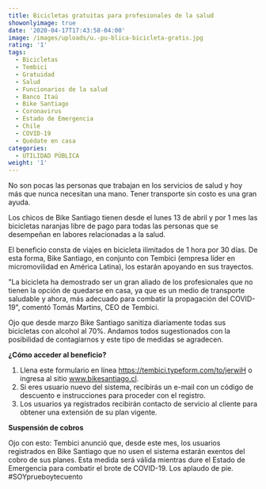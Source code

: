 ```yaml
---
title: Bicicletas gratuitas para profesionales de la salud
showonlyimage: true
date: '2020-04-17T17:43:58-04:00'
image: /images/uploads/u.-pu-blica-bicicleta-gratis.jpg
rating: '1'
tags:
  - Bicicletas
  - Tembici
  - Gratuidad
  - Salud
  - Funcionarios de la salud
  - Banco Itaú
  - Bike Santiago
  - Coronavirus
  - Estado de Emergencia
  - Chile
  - COVID-19
  - Quédate en casa
categories:
  - UTILIDAD PÚBLICA
weight: '1'
---
```

No son pocas las personas que trabajan en los servicios de salud y hoy más que nunca necesitan una mano. Tener transporte sin costo es una gran ayuda.

<!--more-->

Los chicos de Bike Santiago tienen desde el lunes 13 de abril y por 1 mes las bicicletas naranjas libre de pago para todas las personas que se desempeñan en labores relacionadas a la salud. 

El beneficio consta de viajes en bicicleta ilimitados de 1 hora por 30 días. De esta forma, Bike Santiago, en conjunto con Tembici (empresa líder en micromovilidad en América Latina), los estarán apoyando en sus trayectos.

"La bicicleta ha demostrado ser un gran aliado de los profesionales que no tienen la opción de quedarse en casa, ya que es un medio de transporte saludable y ahora, más adecuado para combatir la propagación del COVID-19", comentó Tomás Martins, CEO de Tembici. 

Ojo que desde marzo Bike Santiago sanitiza diariamente todas sus bicicletas con alcohol al 70%. Andamos todos sugestionados con la posibilidad de contagiarnos y este tipo de medidas se agradecen.

**¿Cómo acceder al beneficio?**

1. Llena este formulario en línea https://tembici.typeform.com/to/jerwiH o ingresa al sitio www.bikesantiago.cl.
2. Si eres usuario nuevo del sistema, recibirás un e-mail con un código de descuento e instrucciones para proceder con el registro.
3. Los usuarios ya registrados recibirán contacto de servicio al cliente para obtener una extensión de su plan vigente. 

**Suspensión de cobros** 

Ojo con esto: Tembici anunció que, desde este mes, los usuarios registrados en Bike Santiago que no usen el sistema estarán exentos del cobro de sus planes. Esta medida será válida mientras dure el Estado de Emergencia para combatir el brote de COVID-19. Los aplaudo de pie. #SOYprueboytecuento
